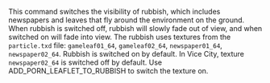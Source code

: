 This command switches the visibility of rubbish, which includes newspapers and leaves that fly around the environment on the ground. When rubbish is switched off, rubbish will slowly fade out of view, and when switched on will fade into view. The rubbish uses textures from the `particle.txd` file: `gameleaf01_64`, `gameleaf02_64`, `newspaper01_64`, `newspaper02_64`. Rubbish is switched on by default. In Vice City, texture `newspaper02_64` is switched off by default. Use ADD_PORN_LEAFLET_TO_RUBBISH to switch the texture on.

